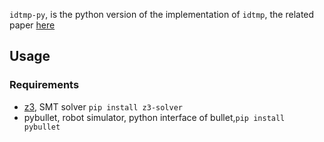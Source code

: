`idtmp-py`, is the python version of the implementation of `idtmp`, the related paper [here](https://journals.sagepub.com/doi/pdf/10.1177/0278364918761570)

## Usage

### Requirements

- [z3](https://github.com/Z3Prover/z3/wiki/Slides), SMT solver `pip install z3-solver`
- pybullet, robot simulator, python interface of bullet,`pip install pybullet`

